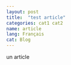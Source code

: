 ```yaml
---
layout: post
title:  "test article"
categories: cat1 cat2
name: article
lang: Français
cat: Blog
---
```

un article